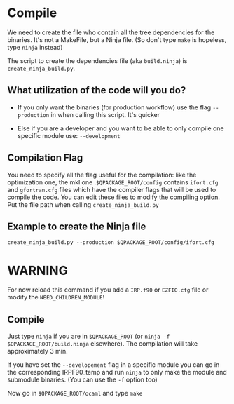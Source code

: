 # Compile

We need to create the file who contain all the tree dependencies for the binaries. It's not a MakeFile, but a Ninja file. (So don't type `make` is hopeless, type `ninja` instead)

The script to create the dependencies file (aka `build.ninja`) is `create_ninja_build.py`.

## What utilization of the code will you do?

   * If you only want the binaries (for production workflow) use the flag `--production` in when calling this script. It's quicker 

   * Else if you are a developer and you want to be able to only compile one specific module use: `--development`

## Compilation Flag

You need to specify all the flag useful for the compilation:   like the optimization one, the mkl one .``$QPACKAGE_ROOT/config`` contains ``ifort.cfg`` and ``gfortran.cfg`` files which have the compiler flags that will be used to compile the code. You can edit these files to modify the compiling option. Put the file path when calling `create_ninja_build.py`

## Example to create the Ninja file

`create_ninja_build.py --production $QPACKAGE_ROOT/config/ifort.cfg`

# WARNING

For now reload this command if you add a `IRP.f90` or `EZFIO.cfg` file or modify the `NEED_CHILDREN_MODULE`!

## Compile

Just type `ninja` if you are in `$QPACKAGE_ROOT` (or `ninja -f $QPACKAGE_ROOT/build.ninja` elsewhere). The compilation will take approximately 3 min.

If you have set the `--developement` flag in a specific module you can go in the corresponding IRPF90_temp and run `ninja` to only make the module and submodule binaries. (You can use the `-f` option too)

Now go in `$QPACKAGE_ROOT/ocaml` and type `make`